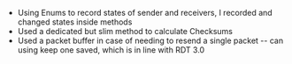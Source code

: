 * Using Enums to record states of sender and receivers, I recorded and changed states inside methods
* Used a dedicated but slim method to calculate Checksums
* Used a packet buffer in case of needing to resend a single packet -- can using keep one saved, which is in line with RDT 3.0
